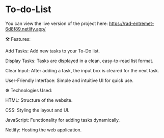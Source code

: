 # To-do-List

You can view the live version of the project here:
https://rad-entremet-6d8f89.netlify.app/



🛠️ Features:

Add Tasks: Add new tasks to your To-Do list.

Display Tasks: Tasks are displayed in a clean, easy-to-read list format.

Clear Input: After adding a task, the input box is cleared for the next task.

User-Friendly Interface: Simple and intuitive UI for quick use.

⚙️ Technologies Used:

HTML: Structure of the website.

CSS: Styling the layout and UI.

JavaScript: Functionality for adding tasks dynamically.

Netlify: Hosting the web application.
